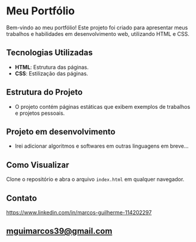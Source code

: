 # Meu Portfólio

Bem-vindo ao meu portfólio! Este projeto foi criado para apresentar meus trabalhos e habilidades em desenvolvimento web, utilizando HTML e CSS.

## Tecnologias Utilizadas
- **HTML**: Estrutura das páginas.
- **CSS**: Estilização das páginas.

## Estrutura do Projeto
- O projeto contém páginas estáticas que exibem exemplos de trabalhos e projetos pessoais.

## Projeto em desenvolvimento
- Irei adicionar algoritmos e softwares em outras linguagens em breve...

## Como Visualizar
Clone o repositório e abra o arquivo `index.html` em qualquer navegador.

## Contato
https://www.linkedin.com/in/marcos-guilherme-114202297
## mguimarcos39@gmail.com

